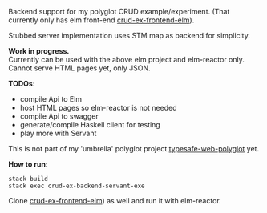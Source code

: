 Backend support for my polyglot CRUD example/experiment. (That currently only has elm front-end
[crud-ex-frontend-elm](https://github.com/rpeszek/crud-ex-frontend-elm.git)).   

Stubbed server implementation uses STM map as backend for simplicity.

__Work in progress.__  
Currently can be used with the above elm project and elm-reactor only. 
Cannot serve HTML pages yet, only JSON.

__TODOs:__ 
* compile Api to Elm
* host HTML pages so elm-reactor is not needed
* compile Api to swagger
* generate/compile Haskell client for testing
* play more with Servant

This is not part of my 'umbrella' polyglot project [typesafe-web-polyglot](https://github.com/rpeszek/typesafe-web-polyglot.git) yet.

__How to run:__  
```
stack build 
stack exec crud-ex-backend-servant-exe
```
Clone [crud-ex-frontend-elm](https://github.com/rpeszek/crud-ex-frontend-elm.git)) as well and run it with elm-reactor.
